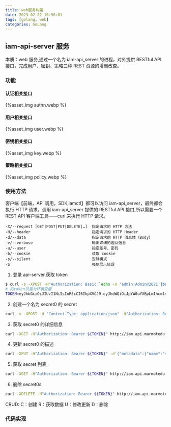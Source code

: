```yaml
---
title: web服务构建
date: 2023-02-22 16:56:01
tags: [golang, web]
categories: GoLang
---
```


## iam-api-server 服务

本质：web 服务,通过一个名为 iam-api_server 的进程，对外提供 RESTful API 接口，完成用户、密钥、策略三种 REST 资源的增删改查。

### 功能

#### 认证相关接口

{%asset_img authn.webp %}

#### 用户相关接口

{%asset_img user.webp %}

#### 密钥相关接口

{%asset_img key.webp %}

#### 策略相关接口

{%asset_img policy.webp %}

### 使用方法

客户端【前端，API 调用，SDK,iamctl】都可以访问 iam-api_server，最终都会执行 HTTP 请求，调用 iam-api_server 提供的 RESTful API 接口,所以需要一个 REST API 客户端工具——curl 来执行 HTTP 请求。

```plain
-X/--request [GET|POST|PUT|DELETE|…]  指定请求的 HTTP 方法
-H/--header                           指定请求的 HTTP Header
-d/--data                             指定请求的 HTTP 消息体（Body）
-v/--verbose                          输出详细的返回信息
-u/--user                             指定账号、密码
-b/--cookie                           读取 cookie
-s/--silent                           安静模式
-S                                    强制展示错误
```

1. 登录 api-server,获取 token

```bash
$ curl -s -XPOST -H"Authorization: Basic `echo -n 'admin:Admin@2021'|base64`" http://127.0.0.1:8080/login | jq -r .token
# 将token设置为环境变量
TOKEN=eyJhbGciOiJIUzI1NiIsInR5cCI6IkpXVCJ9.eyJhdWQiOiJpYW0uYXBpLm1hcm1vdGVkdS5jb20iLCJleHAiOjE2MzUwNTk4NDIsImlkZW50aXR5IjoiYWRtaW4iLCJpc3MiOiJpYW0tYXBpc2VydmVyIiwib3JpZ19pYXQiOjE2MjcyODM4NDIsInN1YiI6ImFkbWluIn0.gTS0n-7njLtpCJ7mvSnct2p3TxNTUQaduNXxqqLwGfI
```

2. 创建一个名为 secret0 的 secret

```bash
curl -v -XPOST -H "Content-Type: application/json" -H"Authorization: Bearer ${TOKEN}" -d'{"metadata":{"name":"secret0"},"expires":0,"description":"admin secret"}' http://iam.api.marmotedu.com:8080/v1/secrets
```

3. 获取 secret0 的详细信息

```bash
curl -XGET -H"Authorization: Bearer ${TOKEN}" http://iam.api.marmotedu.com:8080/v1/secrets/secret0
```

4. 更新 secret0 的描述

```bash
curl -XPUT -H"Authorization: Bearer ${TOKEN}" -d'{"metadata":{"name":"secret"},"expires":0,"description":"admin secret(modify)"}' http://iam.api.marmotedu.com:8080/v1/secrets/secret0
```

5. 获取 secret 列表

```bash
curl -XGET -H"Authorization: Bearer ${TOKEN}" http://iam.api.marmotedu.com:8080/v1/secrets
```

6. 删除 secret0s

```bash
curl -XDELETE -H"Authorization: Bearer ${TOKEN}" http://iam.api.marmotedu.com:8080/v1/secrets/secret0
```

CRUD:
C：创建
R：获取数据
U：修改更新
D：删除

### 代码实现
